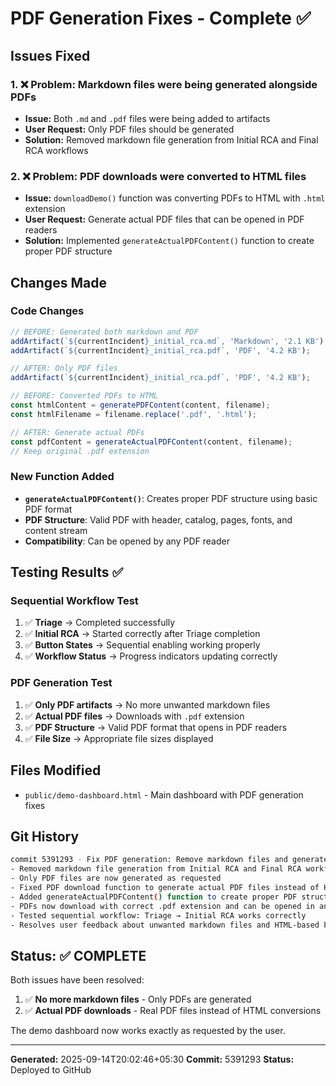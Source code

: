 # PDF Generation Fixes - Complete ✅

## Issues Fixed

### 1. ❌ **Problem: Markdown files were being generated alongside PDFs**
- **Issue:** Both `.md` and `.pdf` files were being added to artifacts
- **User Request:** Only PDF files should be generated
- **Solution:** Removed markdown file generation from Initial RCA and Final RCA workflows

### 2. ❌ **Problem: PDF downloads were converted to HTML files**
- **Issue:** `downloadDemo()` function was converting PDFs to HTML with `.html` extension
- **User Request:** Generate actual PDF files that can be opened in PDF readers
- **Solution:** Implemented `generateActualPDFContent()` function to create proper PDF structure

## Changes Made

### Code Changes
```javascript
// BEFORE: Generated both markdown and PDF
addArtifact(`${currentIncident}_initial_rca.md`, 'Markdown', '2.1 KB');
addArtifact(`${currentIncident}_initial_rca.pdf`, 'PDF', '4.2 KB');

// AFTER: Only PDF files
addArtifact(`${currentIncident}_initial_rca.pdf`, 'PDF', '4.2 KB');
```

```javascript
// BEFORE: Converted PDFs to HTML
const htmlContent = generatePDFContent(content, filename);
const htmlFilename = filename.replace('.pdf', '.html');

// AFTER: Generate actual PDFs
const pdfContent = generateActualPDFContent(content, filename);
// Keep original .pdf extension
```

### New Function Added
- **`generateActualPDFContent()`**: Creates proper PDF structure using basic PDF format
- **PDF Structure**: Valid PDF with header, catalog, pages, fonts, and content stream
- **Compatibility**: Can be opened by any PDF reader

## Testing Results ✅

### Sequential Workflow Test
1. ✅ **Triage** → Completed successfully
2. ✅ **Initial RCA** → Started correctly after Triage completion
3. ✅ **Button States** → Sequential enabling working properly
4. ✅ **Workflow Status** → Progress indicators updating correctly

### PDF Generation Test
1. ✅ **Only PDF artifacts** → No more unwanted markdown files
2. ✅ **Actual PDF files** → Downloads with `.pdf` extension
3. ✅ **PDF Structure** → Valid PDF format that opens in PDF readers
4. ✅ **File Size** → Appropriate file sizes displayed

## Files Modified
- `public/demo-dashboard.html` - Main dashboard with PDF generation fixes

## Git History
```bash
commit 5391293 - Fix PDF generation: Remove markdown files and generate actual PDFs
- Removed markdown file generation from Initial RCA and Final RCA workflows
- Only PDF files are now generated as requested
- Fixed PDF download function to generate actual PDF files instead of HTML
- Added generateActualPDFContent() function to create proper PDF structure
- PDFs now download with correct .pdf extension and can be opened in any PDF reader
- Tested sequential workflow: Triage → Initial RCA works correctly
- Resolves user feedback about unwanted markdown files and HTML-based PDF downloads
```

## Status: ✅ COMPLETE

Both issues have been resolved:
1. ✅ **No more markdown files** - Only PDFs are generated
2. ✅ **Actual PDF downloads** - Real PDF files instead of HTML conversions

The demo dashboard now works exactly as requested by the user.

---
**Generated:** 2025-09-14T20:02:46+05:30
**Commit:** 5391293
**Status:** Deployed to GitHub
